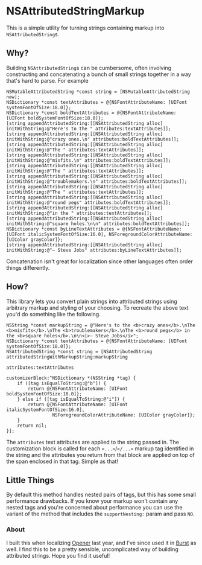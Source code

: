 # NSAttributedStringMarkup

This is a simple utility for turning strings containing markup into `NSAttributedString`s.

## Why?

Building `NSAttributedString`s can be cumbersome, often involving constructing and concatenating a bunch of small strings together in a way that's hard to parse. For example

```objc
NSMutableAttributedString *const string = [NSMutableAttributedString new];
NSDictionary *const textAttributes = @{NSFontAttributeName: [UIFont systemFontOfSize:18.0]};
NSDictionary *const boldTextAttributes = @{NSFontAttributeName: [UIFont boldSystemFontOfSize:18.0]};
[string appendAttributedString:[[NSAttributedString alloc] initWithString:@"Here's to the " attributes:textAttributes]];
[string appendAttributedString:[[NSAttributedString alloc] initWithString:@"crazy ones.\n" attributes:boldTextAttributes]];
[string appendAttributedString:[[NSAttributedString alloc] initWithString:@"The " attributes:textAttributes]];
[string appendAttributedString:[[NSAttributedString alloc] initWithString:@"misfits.\n" attributes:boldTextAttributes]];
[string appendAttributedString:[[NSAttributedString alloc] initWithString:@"The " attributes:textAttributes]];
[string appendAttributedString:[[NSAttributedString alloc] initWithString:@"troublemakers.\n" attributes:boldTextAttributes]];
[string appendAttributedString:[[NSAttributedString alloc] initWithString:@"The " attributes:textAttributes]];
[string appendAttributedString:[[NSAttributedString alloc] initWithString:@"round pegs" attributes:boldTextAttributes]];
[string appendAttributedString:[[NSAttributedString alloc] initWithString:@"in the " attributes:textAttributes]];
[string appendAttributedString:[[NSAttributedString alloc] initWithString:@"square holes.\n\n" attributes:boldTextAttributes]];
NSDictionary *const byLineTextAttributes = @{NSFontAttributeName: [UIFont italicSystemFontOfSize:16.0], NSForegroundColorAttributeName: [UIColor grayColor]};
[string appendAttributedString:[[NSAttributedString alloc] initWithString:@"‒ Steve Jobs" attributes:byLineTextAttributes]];
```

Concatenation isn't great for localization since other languages often order things differently.

## How?

This library lets you convert plain strings into attributed strings using arbitrary markup and styling of your choosing. To recreate the above text you'd do something like the following.

```objc
NSString *const markupString = @"Here's to the <b>crazy ones</b>.\nThe <b>misfits</b>.\nThe <b>troublemakers</b>.\nThe <b>round pegs</b> in the <b>square holes</b>.\n\n<i>‒ Steve Jobs</i>";
NSDictionary *const textAttributes = @{NSFontAttributeName: [UIFont systemFontOfSize:18.0]};
NSAttributedString *const string = [NSAttributedString attributedStringWithMarkupString:markupString
                                                                             attributes:textAttributes
                                                                        customizerBlock:^NSDictionary *(NSString *tag) {
    if ([tag isEqualToString:@"b"]) {
        return @{NSFontAttributeName: [UIFont boldSystemFontOfSize:18.0]};
    } else if ([tag isEqualToString:@"i"]) {
        return @{NSFontAttributeName: [UIFont italicSystemFontOfSize:16.0],
                 NSForegroundColorAttributeName: [UIColor grayColor]};
    }
    return nil;
}];
```

The `attributes` text attributes are applied to the string passed in. The customization block is called for each `<...>`/`</...>` markup tag identified in the string and the attributes you return from that block are applied on top of the span enclosed in that tag. Simple as that!

## Little Things

By default this method handles nested pairs of tags, but this has some small performance drawbacks. If you know your markup won't contain any nested tags and you're concerned about performance you can use the variant of the method that includes the `supportNesting:` param and pass `NO`.

### About

I built this when localizing [Opener](https://itunes.apple.com/app/id989565871) last year, and I've since used it in [Burst](https://itunes.apple.com/app/id1355171732) as well. I find this to be a pretty sensible, uncomplicated way of building attributed strings. Hope you find it useful!